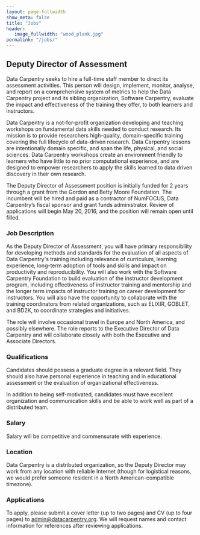 ```yaml
---
layout: page-fullwidth
show_meta: false
title: "Jobs"
header:
   image_fullwidth: "wood_plank.jpg"
permalink: "/jobs/"
---
```

## Deputy Director of Assessment

Data Carpentry seeks to hire a full-time staff member to direct its assessment activities.
This person will design, implement, monitor, analyse, and report on a comprehensive system of metrics
to help the Data Carpentry project and its sibling organization, Software Carpentry,
evaluate the impact and effectiveness of the training they offer,
to both learners and instructors.

Data Carpentry is a not-for-profit organization developing and teaching workshops
on fundamental data skills needed to conduct research.
Its mission is to provide researchers high-quality, domain-specific training
covering the full lifecycle of data-driven research.
Data Carpentry lessons are intentionally domain specific, and span the life, physical, and social sciences.
Data Carpentry workshops create an environment friendly to learners who have little to no prior computational experience,
and are designed to empower researchers to apply the skills learned to data driven discovery in their own research.

The Deputy Director of Assessment position is initially funded for 2 years through a grant from the Gordon and Betty Moore Foundation.
The incumbent will be hired and paid as a contractor of NumFOCUS,
Data Carpentry’s fiscal sponsor and grant funds administrator.
Review of applications will begin May 20, 2016, and the position will remain open until filled.

### Job Description

As the Deputy Director of Assessment,
you will have primary responsibility for developing methods and standards for the evaluation of all aspects of Data Carpentry's training
including relevance of curriculum, learning experience, long-term adoption of tools and skills and impact on productivity and reproducibility.
You will also work with the Software Carpentry Foundation to build evaluation of the instructor development program,
including effectiveness of instructor training and mentorship
and the longer term impacts of instructor training on career development for instructors.
You will also have the opportunity to collaborate with the training coordinators from related organizations,
such as ELIXIR, GOBLET, and BD2K,
to coordinate strategies and initiatives.

The role will involve occasional travel in Europe and North America, and possibly elsewhere.
The role reports to the Executive Director of Data Carpentry
and will collaborate closely with both the Executive and Associate Directors.

### Qualifications

Candidates should possess a graduate degree in a relevant field.
They should also have personal experience in teaching and in educational assessment
or the evaluation of organizational effectiveness.

In addition to being self-motivated,
candidates must have excellent organization and communication skills
and be able to work well as part of a distributed team.

### Salary

Salary will be competitive and commensurate with experience.

### Location

Data Carpentry is a distributed organization,
so the Deputy Director may work from any location with reliable Internet
(though for logistical reasons,
we would prefer someone resident in a North American-compatible timezone).

### Applications

To apply,
please submit a cover letter (up to two pages) and CV (up to four pages)
to [admin@datacarpentry.org](mailto:admin@datacarpentry.org).
We will request names and contact information for references after reviewing applications.

